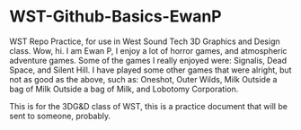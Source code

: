 # WST-Github-Basics-EwanP
WST Repo Practice, for use in West Sound Tech 3D Graphics and Design class.
Wow, hi. I am Ewan P, I enjoy a lot of horror games, and atmospheric adventure games.
Some of the games I really enjoyed were: Signalis, Dead Space, and Silent Hill. 
I have played some other games that were alright, but not as good as the above, such as: Oneshot, Outer Wilds, Milk Outside a bag of Milk Outside a bag of Milk, and Lobotomy Corporation.

This is for the 3DG&D class of WST, this is a practice document that will be sent to someone, probably.
